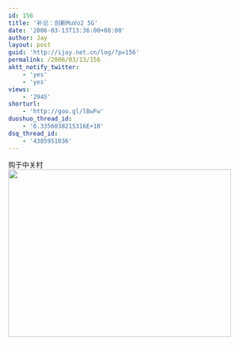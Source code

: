 ```yaml
---
id: 156
title: '补记：创新MuVo2 5G'
date: '2006-03-13T13:36:00+08:00'
author: Jay
layout: post
guid: 'http://ijay.net.cn/log/?p=156'
permalink: /2006/03/13/156
aktt_notify_twitter:
    - 'yes'
    - 'yes'
views:
    - '2945'
shorturl:
    - 'http://goo.gl/lBwFw'
duoshuo_thread_id:
    - '6.3356038215316E+18'
dsq_thread_id:
    - '4385951036'
---
```


<div>购于中关村</div>
<div><a href="http://jayxu.com/log/wp-content/uploads/2008/11/y1pu1ezsjp2nyvbll3gjwx8nfkyctc7uzvu_uqxaxbdttwkznlglae9msvu5cehk95ja-3lgdglzojmvonc1yl2xg.jpg"><img class="alignnone size-full wp-image-1223" title="y1pu1ezsjp2nyvbll3gjwx8nfkyctc7uzvu_uqxaxbdttwkznlglae9msvu5cehk95ja-3lgdglzojmvonc1yl2xg" src="http://jayxu.com/log/wp-content/uploads/2008/11/y1pu1ezsjp2nyvbll3gjwx8nfkyctc7uzvu_uqxaxbdttwkznlglae9msvu5cehk95ja-3lgdglzojmvonc1yl2xg.jpg" alt="" width="450" height="338" /></a></div>